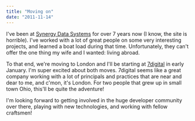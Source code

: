 ```yaml
---
title: "Moving on"
date: "2011-11-14"
---
```


I've been at [Synergy Data Systems](http://synergydatasystems.com/) for over 7 years now (I know, the site is horrible). I've worked with a lot of great people on some very interesting projects, and learned a boat load during that time. Unfortunately, they can't offer the one thing my wife and I wanted: living abroad.

To that end, we're moving to London and I'll be starting at [7digital](http://about.7digital.net/) in early January. I'm super excited about both moves. 7digital seems like a great company working with a lot of principals and practices that are near and dear to me, and c'mon, it's London. For two people that grew up in small town Ohio, this'll be quite the adventure!

I'm looking forward to getting involved in the huge developer community over there, playing with new technologies, and working with fellow craftsmen!
